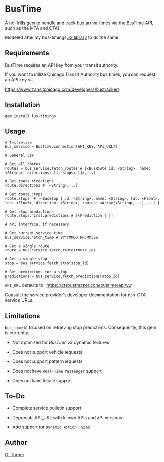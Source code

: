 # BusTime

A no-frills gem to handle and track bus arrival times via the BusTime API, such as the MTA and CTA!

Modeled after my bus-timings [JS library](https://github.com/glenn_turner/bus-timings) to do the same.

## Requirements

BusTime requires an API key from your transit authority.

If you want to utilize Chicago Transit Authority bus times, you can request an API key via:

https://www.transitchicago.com/developers/bustracker/


## Installation

`gem install bus-timings`

## Usage

```
# Initialize
bus_service = BusTime.connection(API_KEY, API_URL?)

# General use

# Get all routes
routes = bus_service.fetch_routes # [<BusRoute id: <String>, name: <String>, directions: [], stops: []>,...]

# Get route directions
route.directions # [<String>,...]

# Get route stops
route.stops  # [<BusStop { id: <String>, name: <String>, lat: <Float>, lon: <Float>, direction: <String>, routes: <Array[<String>,...],...] }

# Get stop predictions
route.stops.first.predictions # [<Prediction { }]

# API interface, if necessary

# Get current service time
bus_service.fetch_time # YYYYMMDD HH:MM:SS

# Get a single route
route = bus_service.fetch_route(route_id)

# Get a single stop
stop = bus_service.fetch_stop(stop_id)

# Get predictions for a stop
predictions = bus_service.fetch_predictions(stop_id)
```

`API_URL` defaults to "https://ctabustracker.com/bustime/api/v2"

Consult the service provider's developer documentation for non-CTA service URLs.

## Limitations

`bus_time` is focused on retrieving stop predictions. Consequently, this gem is currently...

- Not optimized for _BusTime v3_ dynamic features

- Does not support vehicle requests

- Does not support pattern requests

- Does not have `Real-Time Passenger` support

- Does not have locale support

## To-Do

- Complete service bulletin support

- Deprecate API_URL with known APIs and API versions

- Add support for `Dynamic Action Types`

## Author

[G. Turner](mailto:contact@iamgturner.com)
